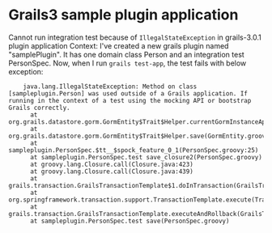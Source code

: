 # Grails3 sample plugin application 

Cannot run integration test because of `IllegalStateException` in grails-3.0.1 plugin application
Context: I've created a new grails plugin named "samplePlugin". It has one domain class Person and an integration test PersonSpec. Now, when I run `grails test-app`, the test fails with below exception:

        java.lang.IllegalStateException: Method on class [sampleplugin.Person] was used outside of a Grails application. If running in the context of a test using the mocking API or bootstrap Grails correctly.
          at org.grails.datastore.gorm.GormEntity$Trait$Helper.currentGormInstanceApi(GormEntity.groovy:52)
          at org.grails.datastore.gorm.GormEntity$Trait$Helper.save(GormEntity.groovy:165)
          at sampleplugin.PersonSpec.$tt__$spock_feature_0_1(PersonSpec.groovy:25)
          at sampleplugin.PersonSpec.test save_closure2(PersonSpec.groovy)
          at groovy.lang.Closure.call(Closure.java:423)
          at groovy.lang.Closure.call(Closure.java:439)
          at grails.transaction.GrailsTransactionTemplate$1.doInTransaction(GrailsTransactionTemplate.groovy:67)
          at org.springframework.transaction.support.TransactionTemplate.execute(TransactionTemplate.java:133)
          at grails.transaction.GrailsTransactionTemplate.executeAndRollback(GrailsTransactionTemplate.groovy:64)
          at sampleplugin.PersonSpec.test save(PersonSpec.groovy)

